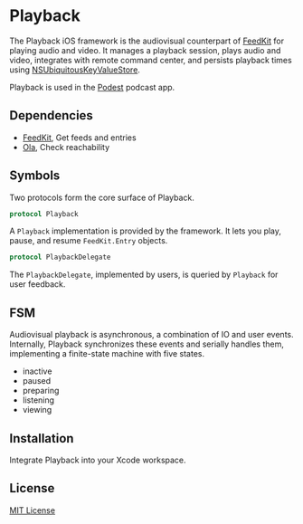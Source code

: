 # Playback

The Playback iOS framework is the audiovisual counterpart of [FeedKit](https://github.com/michaelnisi/feedkit) for playing audio and video. It manages a playback session, plays audio and video, integrates with remote command center, and persists playback times using [NSUbiquitousKeyValueStore](https://developer.apple.com/documentation/foundation/nsubiquitouskeyvaluestore).

Playback is used in the [Podest](https://github.com/michaelnisi/podest) podcast app.

## Dependencies

- [FeedKit](https://github.com/michaelnisi/feedkit), Get feeds and entries
- [Ola](https://github.com/michaelnisi/ola), Check reachability

## Symbols

Two protocols form the core surface of Playback.

```swift
protocol Playback
```

A `Playback` implementation is provided by the framework. It lets you play, pause, and resume `FeedKit.Entry` objects.

```swift
protocol PlaybackDelegate
```

The `PlaybackDelegate`, implemented by users, is queried by `Playback` for user feedback.

## FSM

Audiovisual playback is asynchronous, a combination of IO and user events. Internally, Playback synchronizes these events and serially handles them, implementing a finite-state machine with five states.

- inactive
- paused
- preparing
- listening
- viewing

## Installation

Integrate Playback into your Xcode workspace.

## License

[MIT License](https://github.com/michaelnisi/playback/blob/master/LICENSE)
